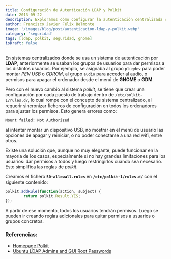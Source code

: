 ```yaml
---
title: Configuración de Autenticación LDAP y Polkit
date: 2013-09-22
description: Exploramos cómo configurar la autenticación centralizada con LDAP y Polkit, resolviendo problemas comunes y optimizando permisos en sistemas GNOME.
author: Francisco Javier Félix Belmonte
image: '/images/blog/post/autenticacion-ldap-y-polkit.webp'
category: 'seguridad'
tags: [ldap, polkit, seguridad, gnome]
isDraft: false
---
```


En sistemas centralizados donde se usa un sistema de autenticación por **LDAP**, anteriormente se usaban los grupos de usuarios para dar permisos a los distintos usuarios. Por ejemplo, se asignaba al grupo `plugdev` para poder montar _PEN USB_ o _CDROM_, al grupo `audio` para acceder al audio, o permisos para apagar el ordenador desde el menú de **GNOME** o **GDM**.

Pero con el nuevo cambio al sistema _polkit_, se tiene que crear una configuración por cada puesto de trabajo dentro de `/etc/polkit-1/rules.d/`, lo cual rompe con el concepto de sistema centralizado, al requerir sincronizar ficheros de configuración en todos los ordenadores para ajustar los permisos. Esto genera errores como:

```
Mount failed: Not Authorized
```

al intentar montar un dispositivo USB, no mostrar en el menú de usuario las opciones de apagar y reiniciar, o no poder conectarse a una red wifi, entre otros.

Existe una solución que, aunque no muy elegante, puede funcionar en la mayoría de los casos, especialmente si no hay grandes limitaciones para los usuarios: dar permisos a todos y luego restringirlos cuando sea necesario. Esto simplifica las reglas de _polkit_.

Creamos el fichero **`50-allowall.rules`** en **`/etc/polkit-1/rules.d/`** con el siguiente contenido:

```javascript
polkit.addRule(function(action, subject) {
        return polkit.Result.YES;
});
```

A partir de ese momento, todos los usuarios tendrán permisos. Luego se pueden ir creando reglas adicionales para quitar permisos a usuarios o grupos concretos.

### Referencias:

- [Homepage Polkit](http://www.freedesktop.org/wiki/Software/polkit/)
- [Ubuntu LDAP Admins and GUI Root Passwords](http://www.ossramblings.com/ubuntu-with-ldap-user-root-password-issue)